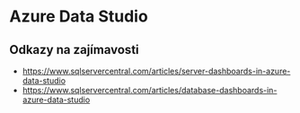 # Azure Data Studio
## Odkazy na zajímavosti
- https://www.sqlservercentral.com/articles/server-dashboards-in-azure-data-studio
- https://www.sqlservercentral.com/articles/database-dashboards-in-azure-data-studio